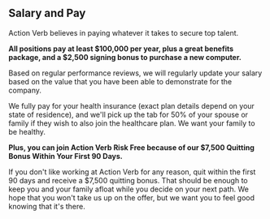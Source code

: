 ## Salary and Pay

Action Verb believes in paying whatever it takes to secure top talent.

**All positions pay at least $100,000 per year, plus a great benefits
package, and a $2,500 signing bonus to purchase a new computer.**

Based on regular performance reviews, we will regularly update your
salary based on the value that you have been able to demonstrate
for the company.

We fully pay for your health insurance (exact plan details depend on
your state of residence), and we'll pick
up the tab for 50% of your spouse or family if they wish to also join
the healthcare plan.  We want your family to be healthy.

**Plus, you can join Action Verb Risk Free because of our $7,500
Quitting Bonus Within Your First 90 Days.**

If you don't like working at Action Verb for any reason, quit within the
first 90 days and receive a $7,500 quitting bonus.  That should be
enough to keep you and your family afloat while you decide on your next
path.  We hope that you won't take us up on the offer, but we want you
to feel good knowing that it's there.
